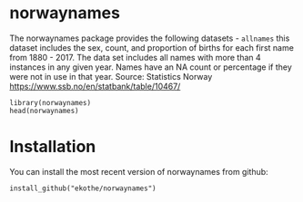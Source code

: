 
<!-- README.md is generated from README.Rmd. Please edit that file -->
norwaynames
===========

The norwaynames package provides the following datasets - `allnames` this dataset includes the sex, count, and proportion of births for each first name from 1880 - 2017. The data set includes all names with more than 4 instances in any given year. Names have an NA count or percentage if they were not in use in that year. Source: Statistics Norway <https://www.ssb.no/en/statbank/table/10467/>

    library(norwaynames)
    head(norwaynames)

Installation
============

You can install the most recent version of norwaynames from github:

`install_github("ekothe/norwaynames")`
